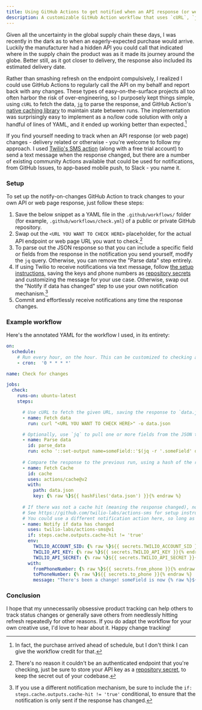 ```yaml
---
title: Using GitHub Actions to get notified when an API response (or web page) changes
description: A customizable GitHub Action workflow that uses `cURL`, `jq`, and Twilio to notify you via text message when a web page or API response changes.
---
```


Given all the uncertainty in the global supply chain these days, I was recently in the dark as to when an eagerly-expected purchase would arrive. Luckily the manufacturer had a hidden API you could call that indicated where in the supply chain the product was as it made its journey around the globe. Better still, as it got closer to delivery, the response also included its estimated delivery date.

Rather than smashing refresh on the endpoint compulsively, I realized I could use GitHub Actions to regularly call the API on my behalf and report back with any changes. These types of easy-on-the-surface projects all too often harbor the risk of over-engineering, so I purposely kept things simple, using `cURL` to fetch the data, [`jq`](https://stedolan.github.io/jq/) to parse the response, and GitHub Action's [native caching library](https://github.com/actions/cache) to maintain state between runs. The implementation was surprisingly easy to implement as a no/low code solution with only a handful of lines of YAML, and it ended up working better than expected.[^1]

If you find yourself needing to track when an API response (or web page) changes - delivery related or otherwise - you're welcome to follow my approach. I used [Twilio's SMS action](https://github.com/twilio-labs/actions-sms) (along with a free trial account) to send a text message when the response changed, but there are a number of existing community Actions available that could be used for notifications, from GitHub Issues, to app-based mobile push, to Slack - you name it.

### Setup

To set up the notify-on-changes GitHub Action to track changes to your own API or web page response, just follow these steps:

1. Save the below snippet as a YAML file in the `.github/workflows/` folder (for example, `.github/workflows/check.yml`) of a public or private GitHub repository.
2. Swap out the `<URL YOU WANT TO CHECK HERE>` placeholder, for the actual API endpoint or web page URL you want to check.[^3]
3. To parse out the JSON response so that you can include a specific field or fields from the response in the notification you send yourself, modify the `jq` query. Otherwise, you can remove the "Parse data" step entirely.
4. If using Twilio to receive notifications via text message, follow [the setup instructions](https://github.com/twilio-labs/actions-sms), saving the keys and phone numbers as [repository secrets](https://docs.github.com/en/actions/security-guides/encrypted-secrets) and customizing the message for your use case. Otherwise, swap out the "Notify if data has changed" step to use your own notification mechanism.[^2]
5. Commit and effortlessly receive notifications any time the response changes.

### Example workflow

Here's the annotated YAML for the workflow I used, in its entirety:

```yaml
on:
  schedule:
    # Run every hour, on the hour. This can be customized to checking as frequently as every 5 minutes.
    - cron:  '0 * * * *'

name: Check for changes

jobs:
  check:
    runs-on: ubuntu-latest
    steps:

      # Use cURL to fetch the given URL, saving the response to `data.json`
      - name: Fetch data
        run: curl "<URL YOU WANT TO CHECK HERE>" -o data.json

      # Optionally, use `jq` to pull one or more fields from the JSON to include in the SMS message
      - name: Parse data
        id: parse_data
        run: echo '::set-output name=someField::'$(jq -r '.someField' data.json)
          
      # Compare the response to the previous run, using a hash of the response as the cache key
      - name: Fetch Cache
        id: cache
        uses: actions/cache@v2
        with:
          path: data.json
          key: {% raw %}${{ hashFiles('data.json') }}{% endraw %}
      
      # If there was not a cache hit (meaning the response changed), notify me via text message
      # See https://github.com/twilio-labs/actions-sms for setup instructions
      # You could use a different notification action here, so long as you include the `if` condition below
      - name: Notify if data has changed
        uses: twilio-labs/actions-sms@v1
        if: steps.cache.outputs.cache-hit != 'true'
        env:
          TWILIO_ACCOUNT_SID: {% raw %}${{ secrets.TWILIO_ACCOUNT_SID }}{% endraw %}
          TWILIO_API_KEY: {% raw %}${{ secrets.TWILIO_API_KEY }}{% endraw %}
          TWILIO_API_SECRET: {% raw %}${{ secrets.TWILIO_API_SECRET }}{% endraw %}
        with:
          fromPhoneNumber: {% raw %}${{ secrets.from_phone }}{% endraw %}
          toPhoneNumber: {% raw %}${{ secrets.to_phone }}{% endraw %}
          message: "There's been a change! someField is now {% raw %}${{ steps.parse_data.outputs.someField }}{% endraw %}."
```

### Conclusion

I hope that my unnecessarily obsessive product tracking can help others to track status changes or generally save others from needlessly hitting refresh repeatedly for other reasons. If you do adapt the workflow for your own creative use, I'd love to hear about it. Happy change tracking!

[^1]: In fact, the purchase arrived ahead of schedule, but I don't think I can give the workflow credit for that.

[^2]: If you use a different notification mechanism, be sure to include the `if: steps.cache.outputs.cache-hit != 'true'` conditional, to ensure that the notification is only sent if the response has changed.

[^3]: There's no reason it couldn't be an authenticated endpoint that you're checking, just be sure to store your API key as a [repository secret](https://docs.github.com/en/actions/security-guides/encrypted-secrets), to keep the secret out of your codebase.
